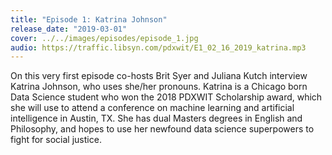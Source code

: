 ```yaml
---
title: "Episode 1: Katrina Johnson"
release_date: "2019-03-01"
cover: ../../images/episodes/episode_1.jpg
audio: https://traffic.libsyn.com/pdxwit/E1_02_16_2019_katrina.mp3
---
```

On this very first episode co-hosts Brit Syer and Juliana Kutch interview Katrina Johnson, who uses she/her pronouns.  Katrina is a Chicago born Data Science student who won the 2018 PDXWIT Scholarship award, which she will use to attend a conference on machine learning and artificial intelligence in Austin, TX. She has dual Masters degrees in English and Philosophy, and hopes to use her newfound data science superpowers to fight for social justice.
